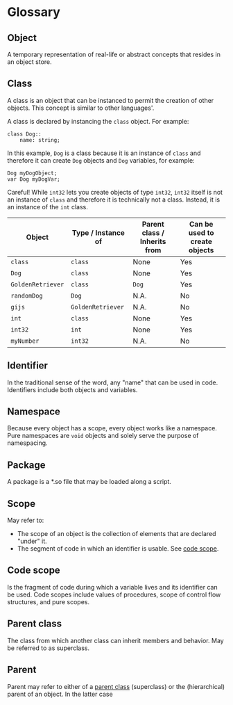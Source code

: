 # Glossary

## Object
A temporary representation of real-life or abstract concepts that resides in an object store.

## Class
A class is an object that can be instanced to permit the creation of other objects. This concept is similar to other languages'.

A class is declared by instancing the `class` object. For example:

```
class Dog::
    name: string;
```

In this example, `Dog` is a class because it is an instance of `class` and therefore it can create `Dog` objects and `Dog` variables, for example:

```
Dog myDogObject;
var Dog myDogVar;
```

Careful! While `int32` lets you create objects of type `int32`, `int32` itself is not an instance of `class` and therefore it is technically not a class. Instead, it is an instance of the `int` class.

| Object | Type / Instance of | Parent class / Inherits from | Can be used to create objects 
---------|-------------|--------------|------------------------------
| `class` | `class` | None | Yes
| `Dog` | `class` | None | Yes
| `GoldenRetriever` | `class` | `Dog` | Yes
| `randomDog` | `Dog` | N.A. | No
| `gijs` | `GoldenRetriever` | N.A. | No
| `int` | `class` | None | Yes
| `int32` | `int` | None | Yes
| `myNumber` | `int32` | N.A. | No

## Identifier
In the traditional sense of the word, any "name" that can be used in code. Identifiers include both objects and variables.

## Namespace
Because every object has a scope, every object works like a namespace. Pure namespaces are `void` objects and solely serve the purpose of namespacing.

## Package

A package is a *.so file that may be loaded along a script.

## Scope

May refer to:
- The scope of an object is the collection of elements that are declared "under" it.
- The segment of code in which an identifier is usable. See [code scope](#code-scope).

## Code scope

Is the fragment of code during which a variable lives and its identifier can be used. Code scopes include values of procedures, scope of control flow structures, and pure scopes.

## Parent class

The class from which another class can inherit members and behavior. May be referred to as superclass.

## Parent

Parent may refer to either of a [parent class](#parent-class) (superclass) or the (hierarchical) parent of an object. In the latter case
